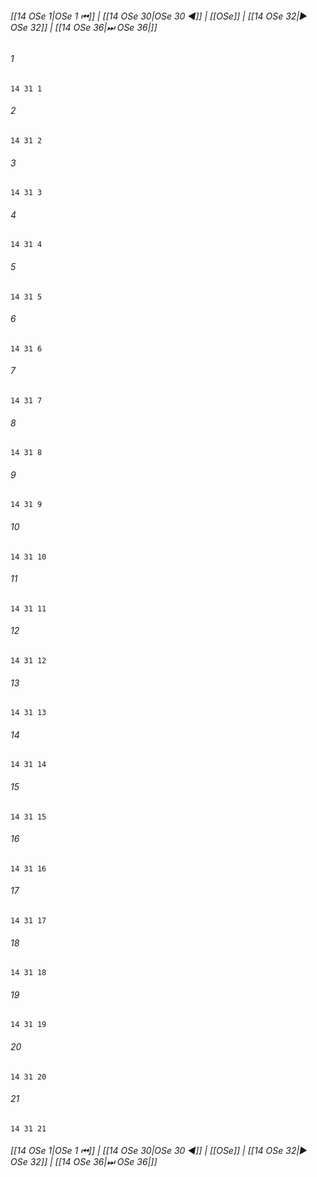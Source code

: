 
###### [[14 OSe 1|OSe 1 ⏮]] | [[14 OSe 30|OSe 30 ◀]] | [[OSe]] | [[14 OSe 32|▶ OSe 32]] | [[14 OSe 36|⏭ OSe 36|]]

###### 1
``` verse
14 31 1 
```
###### 2
``` verse
14 31 2 
```
###### 3
``` verse
14 31 3 
```
###### 4
``` verse
14 31 4 
```
###### 5
``` verse
14 31 5 
```
###### 6
``` verse
14 31 6 
```
###### 7
``` verse
14 31 7 
```
###### 8
``` verse
14 31 8 
```
###### 9
``` verse
14 31 9 
```
###### 10
``` verse
14 31 10 
```
###### 11
``` verse
14 31 11 
```
###### 12
``` verse
14 31 12 
```
###### 13
``` verse
14 31 13 
```
###### 14
``` verse
14 31 14 
```
###### 15
``` verse
14 31 15 
```
###### 16
``` verse
14 31 16 
```
###### 17
``` verse
14 31 17 
```
###### 18
``` verse
14 31 18 
```
###### 19
``` verse
14 31 19 
```
###### 20
``` verse
14 31 20 
```
###### 21
``` verse
14 31 21 
```

###### [[14 OSe 1|OSe 1 ⏮]] | [[14 OSe 30|OSe 30 ◀]] | [[OSe]] | [[14 OSe 32|▶ OSe 32]] | [[14 OSe 36|⏭ OSe 36|]]

